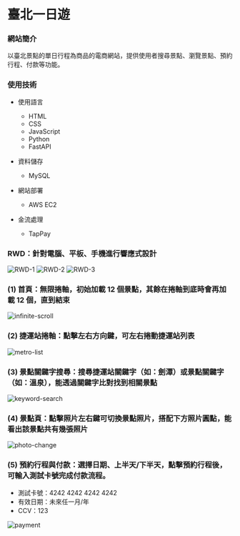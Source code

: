# 臺北一日遊

### 網站簡介

以臺北景點的單日行程為商品的電商網站，提供使用者搜尋景點、瀏覽景點、預約行程、付款等功能。

### 使用技術
- 使用語言

    - HTML
    - CSS
    - JavaScript
    - Python
    - FastAPI

- 資料儲存
    - MySQL

- 網站部署
    - AWS EC2

- 金流處理
    - TapPay

### RWD：針對電腦、平板、手機進行響應式設計

![RWD-1](./static/img/README/RWD-3.png)
![RWD-2](./static/img/README/RWD-2.png)
![RWD-3](./static/img/README/RWD-1.png)

### (1) 首頁：無限捲軸，初始加載 12 個景點，其餘在捲軸到底時會再加載 12 個，直到結束

![infinite-scroll](./static/img/README/infinite-scroll.gif)

### (2) 捷運站捲軸：點擊左右方向鍵，可左右捲動捷運站列表

![metro-list](./static/img/README/metro-change.gif)

### (3) 景點關鍵字搜尋：搜尋捷運站關鍵字（如：劍潭）或景點關鍵字（如：溫泉），能透過關鍵字比對找到相關景點

![keyword-search](./static/img/README/keyword-search.gif)

### (4) 景點頁：點擊照片左右鍵可切換景點照片，搭配下方照片圓點，能看出該景點共有幾張照片

![photo-change](./static/img/README/photo-change.gif)

### (5) 預約行程與付款：選擇日期、上半天/下半天，點擊預約行程後，可輸入測試卡號完成付款流程。

- 測試卡號：4242 4242 4242 4242
- 有效日期：未來任一月/年
- CCV：123

![payment](./static/img/README/payment.gif)

